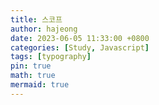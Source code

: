 ```yaml
---
title: 스코프
author: hajeong
date: 2023-06-05 11:33:00 +0800
categories: [Study, Javascript]
tags: [typography]
pin: true
math: true
mermaid: true
---
```


